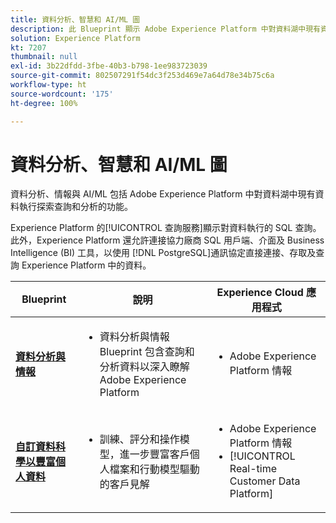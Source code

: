 ```yaml
---
title: 資料分析、智慧和 AI/ML 圖
description: 此 Blueprint 顯示 Adobe Experience Platform 中對資料湖中現有資料執行探索查詢和分析的功能。
solution: Experience Platform
kt: 7207
thumbnail: null
exl-id: 3b22dfdd-3fbe-40b3-b798-1ee983723039
source-git-commit: 802507291f54dc3f253d469e7a64d78e34b75c6a
workflow-type: ht
source-wordcount: '175'
ht-degree: 100%

---
```


# 資料分析、智慧和 AI/ML 圖

資料分析、情報與 AI/ML 包括 Adobe Experience Platform 中對資料湖中現有資料執行探索查詢和分析的功能。

Experience Platform 的[!UICONTROL 查詢服務]顯示對資料執行的 SQL 查詢。此外，Experience Platform 還允許連接協力廠商 SQL 用戶端、介面及 Business Intelligence (BI) 工具，以使用 [!DNL PostgreSQL]通訊協定直接連接、存取及查詢 Experience Platform 中的資料。

| Blueprint | 說明 | Experience Cloud 應用程式 |
|---|---|---|
| **[資料分析與情報](analysis.md)** | <ul><li>資料分析與情報 Blueprint 包含查詢和分析資料以深入瞭解 Adobe Experience Platform</ul></li> | <ul><li> Adobe Experience Platform 情報</ul></li> |
| **[自訂資料科學以豐富個人資料](data-science.md)** | <ul><li>訓練、評分和操作模型，進一步豐富客戶個人檔案和行動模型驅動的客戶見解</li></ul> | <ul><li>Adobe Experience Platform 情報</li><li> [!UICONTROL Real-time Customer Data Platform]</li></ul> |
